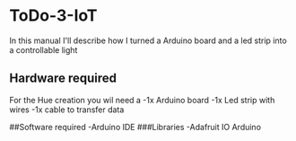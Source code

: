 # ToDo-3-IoT
In this manual I'll describe how I turned a Arduino board and a led strip into a controllable light 
## Hardware required
For the Hue creation you wil need a 
-1x Arduino board
-1x Led strip with wires
-1x cable to transfer data

##Software required
-Arduino IDE
###Libraries
-Adafruit IO Arduino


